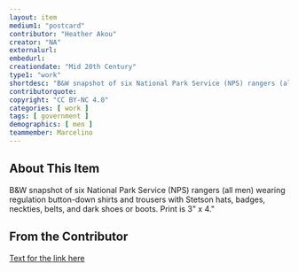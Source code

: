 ```yaml
---
layout: item
medium1: "postcard"
contributor: "Heather Akou"
creator: "NA"
externalurl: 
embedurl: 
creationdate: "Mid 20th Century"
type1: "work"
shortdesc: "B&W snapshot of six National Park Service (NPS) rangers (all men)"
contributorquote: 
copyright: "CC BY-NC 4.0"
categories: [ work ]
tags: [ government ]
demographics: [ men ]
teammember: Marcelino
---
```


## About This Item

B&W snapshot of six National Park Service (NPS) rangers (all men) wearing regulation button-down shirts and trousers with Stetson hats, badges, neckties, belts, and dark shoes or boots.  Print is 3" x 4."

## From the Contributor 

[Text for the link here](www.jstor.org/stable/calicojournal.29.1.24.)
